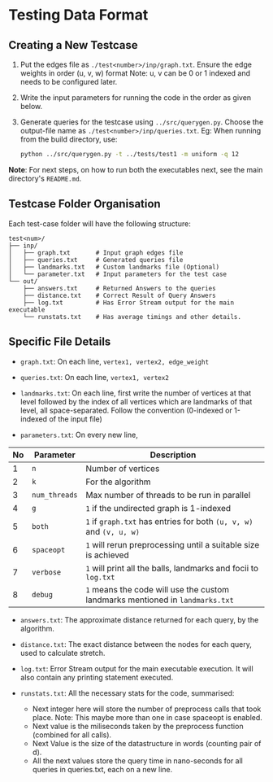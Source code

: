 # Testing Data Format

## Creating a New Testcase

1. Put the edges file as `./test<number>/inp/graph.txt`. Ensure the edge weights in order (u, v, w) format
   Note: u, v can be 0 or 1 indexed and needs to be configured later.

2. Write the input parameters for running the code in the order as given below.

3. Generate queries for the testcase using `../src/querygen.py`. Choose the output-file name as `./test<number>/inp/queries.txt`. Eg: When running from the build directory, use:

   ```bash
   python ../src/querygen.py -t ../tests/test1 -m uniform -q 12
   ```

**Note**: For next steps, on how to run both the executables next, see the main directory's `README.md`.

## Testcase Folder Organisation

Each test-case folder will have the following structure:

```
test<num>/
├── inp/
│   ├── graph.txt       # Input graph edges file
│   ├── queries.txt     # Generated queries file
│   ├── landmarks.txt   # Custom landmarks file (Optional)
│   └── parameter.txt   # Input parameters for the test case
└── out/
    ├── answers.txt     # Returned Answers to the queries
    ├── distance.txt    # Correct Result of Query Answers
    ├── log.txt         # Has Error Stream output for the main executable
    └── runstats.txt    # Has average timings and other details.
```

## Specific File Details

- `graph.txt`: On each line, `vertex1, vertex2, edge_weight`

- `queries.txt`: On each line, `vertex1, vertex2`

- `landmarks.txt`: On each line, first write the number of vertices at that level followed by the index of all vertices which are landmarks of that level, all space-separated. Follow the convention (0-indexed or 1-indexed of the input file)

- `parameters.txt`: On every new line,

| No  | Parameter     | Description                                                                   |
| --- | ------------- | ----------------------------------------------------------------------------- |
| 1   | `n`           | Number of vertices                                                            |
| 2   | `k`           | For the algorithm                                                             |
| 3   | `num_threads` | Max number of threads to be run in parallel                                   |
| 4   | `g`           | `1` if the undirected graph is 1-indexed                                      |
| 5   | `both`        | `1` if `graph.txt` has entries for both `(u, v, w)` and `(v, u, w)`           |
| 6   | `spaceopt`    | `1` will rerun preprocessing until a suitable size is achieved                |
| 7   | `verbose`     | `1` will print all the balls, landmarks and focii to `log.txt`                |
| 8   | `debug`       | `1` means the code will use the custom landmarks mentioned in `landmarks.txt` |

- `answers.txt`: The approximate distance returned for each query, by the algorithm.

- `distance.txt`: The exact distance between the nodes for each query, used to calculate stretch.

- `log.txt`: Error Stream output for the main executable execution. It will also contain any printing statement executed.

- `runstats.txt`: All the necessary stats for the code, summarised:
  - Next integer here will store the number of preprocess calls that took place. Note: This maybe more than one in case spaceopt is enabled.
  - Next value is the miliseconds taken by the preprocess function (combined for all calls).
  - Next Value is the size of the datastructure in words (counting pair of d).
  - All the next values store the query time in nano-seconds for all queries in queries.txt, each on a new line.
